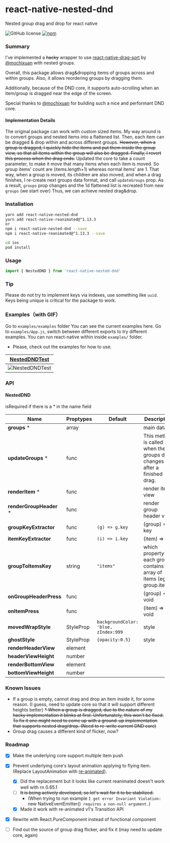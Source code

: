 # react-native-nested-dnd
Nested group drag and drop for react native

![GitHub license](https://img.shields.io/badge/license-MIT-green.svg)
[![npm](https://img.shields.io/npm/v/react-native-nested-dnd.svg?style=flat)](https://npmjs.com/package/react-native-nested-dnd)

### Summary
I've implemented a ~~hacky~~ wrapper to use 
[react-native-drag-sort](https://github.com/mochixuan/react-native-drag-sort) 
by [@mochixuan](https://github.com/mochixuan) with nested groups.

Overall, this package allows drag&dropping items of groups across and within groups. 
Also, it allows reordering groups by dragging them.

Additionally, because of the DND core, it supports auto-scrolling when an item/group is dragged near the edge of the screen.

Special thanks to [@mochixuan](https://github.com/mochixuan) for building such a nice and performant DND core.

#### Implementation Details

The original package can work with custom sized items.
My way around is to convert groups and nested items into a flattened list.
Then, each item can be dragged & drop within and across different groups.
~~However, when a group is dragged, I quickly hide the items and put them inside the group view,
so that all items within the group will also be dragged. Finally, I revert this process when the drag ends.~~
Updated the core to take a count parameter, to make it move that many items when each item is moved. 
So group items' count are (items.length+1) whereas normal items' are 1. 
That way, when a group is moved, its children are also moved, and when a drag finishes, 
I re-create next groups data format, and call `updateGroups` prop. 
As a result, `groups` prop changes and the 1d flattened list is recreated from new `groups` (we start over)
Thus, we can achieve nested drag&drop.

### Installation

```bash
yarn add react-native-nested-dnd
yarn add react-native-reanimated@^1.13.3
or
npm i react-native-nested-dnd --save 
npm i react-native-reanimated@^1.13.3 --save

cd ios
pod install
```

### Usage
```js
import { NestedDND } from 'react-native-nested-dnd'
```

### Tip
Please do not try to implement keys via indexes, use something like `uuid`. 
Keys being unique is critical for the package to work.



### Examples（with GIF）
Go to `examples/examples` folder
You can see the current examples here.
Go to `examples/App.js`, switch between different exports to try different examples.
You can run react-native within inside `examples/` folder.

* Please, check out the examples for how to use.

| [NestedDNDTest](https://github.com/corupta/react-native-nested-dnd/blob/master/examples/examples/NestedDNDTest.js) |
| ------ |
| ![NestedDNDTest](img/NestedDNDTest.gif?raw=true) |


### API

#### NestedDND

isRequired if there is a * in the name field

|Name|Proptypes|Default|Description|  
----|----|-----|---|
|**groups** *|array||main data
|**updateGroups** *|func||This method is called when the groups data changes after a finished drag.
|**renderItem** *|func||render item view
|**renderGroupHeader** *|func||render group header view
|**groupKeyExtractor**|func|`(g) => g.key`|(group) => key
|**itemKeyExtractor**|func|`(i) => i.key`|(item) => key
|**groupToItemsKey**|string|`"items"`|which property of each group contains an array of items (eg: group.items)
|**onGroupHeaderPress**|func||(group) => void
|**onItemPress**|func||(item) => void
|**movedWrapStyle**| StyleProp<ViewStyle> |`backgroundColor: 'blue, zIndex:999`|style
|**ghostStyle**| StyleProp<ViewStyle> |`{opacity:0.5}`|style
|**renderHeaderView**|element||
|**headerViewHeight**|number||
|**renderBottomView**|element||
|**bottomViewHeight**|number||


### Known Issues

* If a group is empty, cannot drag and drop an item inside it, for some reason. (I guess, need to update core so that it will support different heights better)
~~* When a group is dragged, due to the nature of my hacky implementation it blinks at first. Unfortunately, this won't be fixed. To fix it one might need to come up with a ground-up implementation that supports nested drag/drop. (Need to re-write current DND core)~~
* Group drag causes a different kind of flicker, now?

### Roadmap
* [X] Make the underlying core support multiple item push
* [X] Prevent underlying core's layout animation applying to flying item. (Replace LayoutAnimation with [re-animated](https://docs.swmansion.com/react-native-reanimated/docs/api/LayoutAnimations/layoutTransitions)). 
    * [X] Did the replacement but it looks like current reanimated doesn't work well with rn 0.65.1 
    * [ ] ~~It is being actively developed, so let's wait for it to be stabilized.~~ 
        * (When trying to run example `I get error Invariant Violation: `new NativeEventEmitter()` requires a non-null argument.`)
    * [X] Made it  work with re-animated v1's Transition API
* [X] Rewrite with React.PureComponent instead of functional component
* [ ] Find out the source of group drag flicker, and fix it (may need to update core, again)

